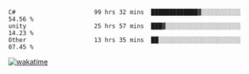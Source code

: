 <!--START_SECTION:waka-->

```text
C#                      99 hrs 32 mins  █████████████▓░░░░░░░░░░░   54.56 %
unity                   25 hrs 57 mins  ███▓░░░░░░░░░░░░░░░░░░░░░   14.23 %
Other                   13 hrs 35 mins  ██░░░░░░░░░░░░░░░░░░░░░░░   07.45 %
```

<!--END_SECTION:waka-->
[![wakatime](https://wakatime.com/badge/user/6c2f442e-41b4-42e3-bc06-d5d8203ad1da.svg)](https://wakatime.com/@6c2f442e-41b4-42e3-bc06-d5d8203ad1da)
